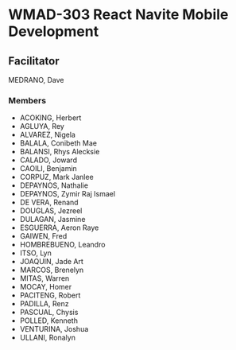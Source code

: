 # WMAD-303 React Navite Mobile Development

## Facilitator 
MEDRANO, Dave

### Members 
- ACOKING, Herbert
- AGLUYA, Rey
- ALVAREZ, Nigela
- BALALA, Conibeth Mae
- BALANSI, Rhys Alecksie
- CALADO, Joward
- CAOILI, Benjamin
- CORPUZ, Mark Janlee
- DEPAYNOS, Nathalie
- DEPAYNOS, Zymir Raj Ismael
- DE VERA, Renand
- DOUGLAS, Jezreel
- DULAGAN, Jasmine
- ESGUERRA, Aeron Raye
- GAIWEN, Fred
- HOMBREBUENO, Leandro
- ITSO, Lyn
- JOAQUIN, Jade Art
- MARCOS, Brenelyn
- MITAS, Warren
- MOCAY, Homer
- PACITENG, Robert
- PADILLA, Renz
- PASCUAL, Chysis
- POLLED, Kenneth
- VENTURINA, Joshua
- ULLANI, Ronalyn
